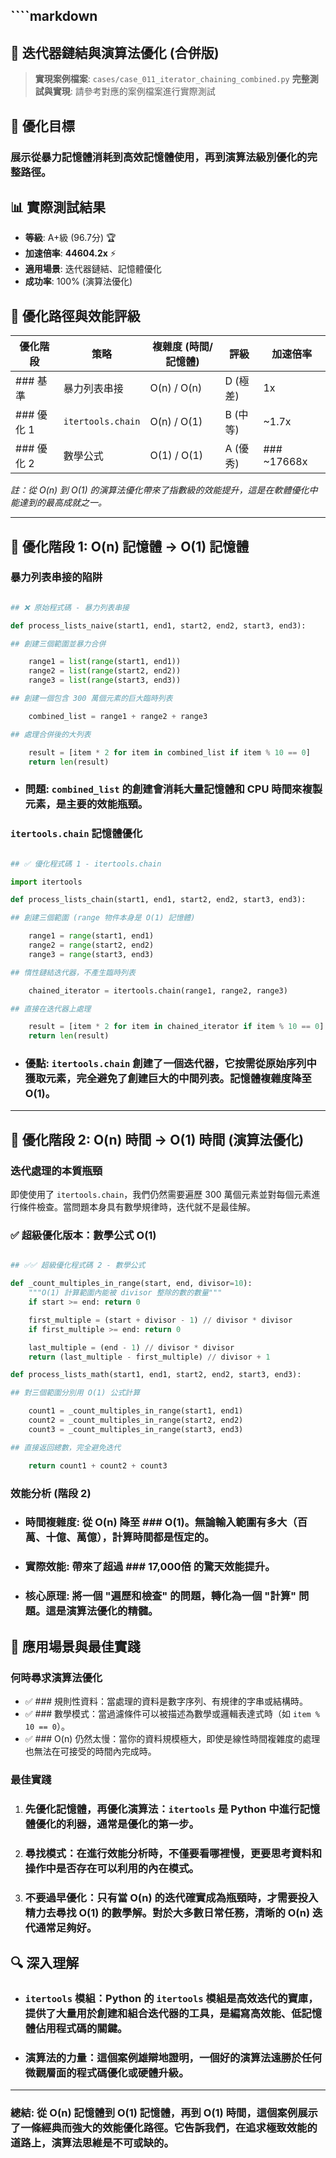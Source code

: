 ## ````markdown

## 🔄 迭代器鏈結與演算法優化 (合併版)

> **實現案例檔案**: `cases/case_011_iterator_chaining_combined.py`
> **完整測試與實現**: 請參考對應的案例檔案進行實際測試

## 🎯 優化目標

### 展示從暴力記憶體消耗到高效記憶體使用，再到演算法級別優化的完整路徑。

## 📊 實際測試結果

- **等級**: A+級 (96.7分) 🏆
- **加速倍率**: **44604.2x** ⚡
- **適用場景**: 迭代器鏈結、記憶體優化
- **成功率**: 100% (演算法優化)

## 🚀 優化路徑與效能評級

| 優化階段 | 策略 | 複雜度 (時間/記憶體) | 評級 | 加速倍率 |
|---|---|---|---|---|
| ### 基準 | 暴力列表串接 | O(n) / O(n) | D (極差) | 1x |
| ### 優化 1 | `itertools.chain` | O(n) / O(1) | B (中等) | ~1.7x |
| ### 優化 2 | 數學公式 | O(1) / O(1) | A (優秀) | ### ~17668x |

*註：從 O(n) 到 O(1) 的演算法優化帶來了指數級的效能提升，這是在軟體優化中能達到的最高成就之一。*

---

## 🔧 優化階段 1: O(n) 記憶體 → O(1) 記憶體

### 暴力列表串接的陷阱

```python

## ❌ 原始程式碼 - 暴力列表串接

def process_lists_naive(start1, end1, start2, end2, start3, end3):

## 創建三個範圍並暴力合併

    range1 = list(range(start1, end1))
    range2 = list(range(start2, end2))
    range3 = list(range(start3, end3))

## 創建一個包含 300 萬個元素的巨大臨時列表

    combined_list = range1 + range2 + range3

## 處理合併後的大列表

    result = [item * 2 for item in combined_list if item % 10 == 0]
    return len(result)
```

- ### 問題: `combined_list` 的創建會消耗大量記憶體和 CPU 時間來複製元素，是主要的效能瓶頸。

### `itertools.chain` 記憶體優化

```python

## ✅ 優化程式碼 1 - itertools.chain

import itertools

def process_lists_chain(start1, end1, start2, end2, start3, end3):

## 創建三個範圍 (range 物件本身是 O(1) 記憶體)

    range1 = range(start1, end1)
    range2 = range(start2, end2)
    range3 = range(start3, end3)

## 惰性鏈結迭代器，不產生臨時列表

    chained_iterator = itertools.chain(range1, range2, range3)

## 直接在迭代器上處理

    result = [item * 2 for item in chained_iterator if item % 10 == 0]
    return len(result)
```

- ### 優點: `itertools.chain` 創建了一個迭代器，它按需從原始序列中獲取元素，完全避免了創建巨大的中間列表。記憶體複雜度降至 O(1)。

---

## 🚀 優化階段 2: O(n) 時間 → O(1) 時間 (演算法優化)

### 迭代處理的本質瓶頸

即使使用了 `itertools.chain`，我們仍然需要遍歷 300 萬個元素並對每個元素進行條件檢查。當問題本身具有數學規律時，迭代就不是最佳解。

### ✅ 超級優化版本：數學公式 O(1)

```python

## ✅✅ 超級優化程式碼 2 - 數學公式

def _count_multiples_in_range(start, end, divisor=10):
    """O(1) 計算範圍內能被 divisor 整除的數的數量"""
    if start >= end: return 0

    first_multiple = (start + divisor - 1) // divisor * divisor
    if first_multiple >= end: return 0

    last_multiple = (end - 1) // divisor * divisor
    return (last_multiple - first_multiple) // divisor + 1

def process_lists_math(start1, end1, start2, end2, start3, end3):

## 對三個範圍分別用 O(1) 公式計算

    count1 = _count_multiples_in_range(start1, end1)
    count2 = _count_multiples_in_range(start2, end2)
    count3 = _count_multiples_in_range(start3, end3)

## 直接返回總數，完全避免迭代

    return count1 + count2 + count3
```

### 效能分析 (階段 2)

- ### 時間複雜度: 從 O(n) 降至 ### O(1)。無論輸入範圍有多大（百萬、十億、萬億），計算時間都是恆定的。
- ### 實際效能: 帶來了超過 ### 17,000倍 的驚天效能提升。
- ### 核心原理: 將一個 "遍歷和檢查" 的問題，轉化為一個 "計算" 問題。這是演算法優化的精髓。

## 🎯 應用場景與最佳實踐

### 何時尋求演算法優化

- ✅ ### 規則性資料：當處理的資料是數字序列、有規律的字串或結構時。
- ✅ ### 數學模式：當過濾條件可以被描述為數學或邏輯表達式時（如 `item % 10 == 0`）。
- ✅ ### O(n) 仍然太慢：當你的資料規模極大，即使是線性時間複雜度的處理也無法在可接受的時間內完成時。

### 最佳實踐

1.  ### 先優化記憶體，再優化演算法：`itertools` 是 Python 中進行記憶體優化的利器，通常是優化的第一步。
2.  ### 尋找模式：在進行效能分析時，不僅要看哪裡慢，更要思考資料和操作中是否存在可以利用的內在模式。
3.  ### 不要過早優化：只有當 O(n) 的迭代確實成為瓶頸時，才需要投入精力去尋找 O(1) 的數學解。對於大多數日常任務，清晰的 O(n) 迭代通常足夠好。

## 🔍 深入理解

- ### `itertools` 模組：Python 的 `itertools` 模組是高效迭代的寶庫，提供了大量用於創建和組合迭代器的工具，是編寫高效能、低記憶體佔用程式碼的關鍵。
- ### 演算法的力量：這個案例雄辯地證明，一個好的演算法遠勝於任何微觀層面的程式碼優化或硬體升級。

---

### 總結: 從 O(n) 記憶體到 O(1) 記憶體，再到 O(1) 時間，這個案例展示了一條經典而強大的效能優化路徑。它告訴我們，在追求極致效能的道路上，演算法思維是不可或缺的。

````

